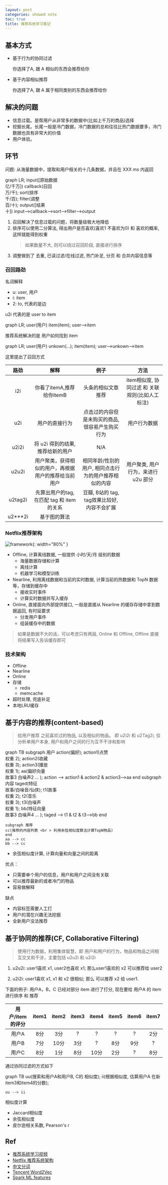 ```yaml
---
layout: post
categories: showed note
toc: true
title: 推荐系统学习笔记
---
```


## 基本方式

- 基于行为的协同过滤

    你选择了A, 跟 A 相似的东西会推荐给你

- 基于内容相似推荐

    你选择了A, 跟 A 属于相同类别的东西会推荐给你

## 解决的问题

- 信息过载。是帮用户从非常多的数据中(比如上千万的商品)选择
- 挖掘长尾。长尾一般是冷门数据，冷门数据的总和往往比热门数据要多，冷门数据也具有非常大的价值
- 用户体验。

## 环节
问题: 从海量数据中，提取和用户相关的十几条数据，并且在 XXX ms 内返回

<div class="mermaid" markdown="0">
graph LR;
  input([原始数据 <br /> 亿/千万])
  callback(召回 <br />万/千);
  sort(排序 <br />千/百);
  filter(调整 <br />百/十);
  output([结果 <br /> 十])
  input-->callback-->sort-->filter-->output
</div>


1. 召回解决了信息过载的问题，将数量级极大地降低
2. 排序可以使用二分算法, 得出用户是否喜欢(喜欢1 不喜欢为0) 和 喜欢的概率, 这样就能得到权重
    > 如果数量不大, 则可以绕过召回阶段, 直接进行排序
3. 调整做到了 去重, 已读过滤/在线过滤, 热门补足, 分页 和 合并内容信息等

### 召回路劲
名词解释

- u: user, 用户
- i: item
- 2: to, 代表的是边

u2i 代表的是 user to item

<div class="mermaid" markdown="0">
graph LR;
  user(用户)
  item(item);
  user-->item
</div>

推荐系统解决的是 用户如何找到 item

<div class="mermaid" markdown="0">
graph LR;
  user(用户)
  unkown(...);
  item(item);
  user-->unkown-->item
</div>

这里提出了召回方式

| 路劲 | 解释 | 例子 | 方法 |
| :-------------: | :-------------: | :-------------: | :-------------: |
| i2i | 你看了itemA,推荐给你itemB | 头条的相似文章推荐 | item相似度, 协同过滤 和 关联规则(比如人工标注) |
| u2i | 用户的直接行为 | 点击过的内容但是未购买的商品, 很容易产生购买行为 | 用户行为数据 |
| u2i2i | 将 u2i 得到的结果, 推荐给新的用户 | N/A |
| u2u2i | 用户聚类，获得相似的用户，再根据用户的推荐给当前用户 | 相同年龄/性别的用户, 相同点击行为的用户推荐相似的内容 | 用户聚类, 用户行为，来进行 u2u 部分|
| u2tag2i | 先算出用户的tag, 在匹配 tag 和 item 的关系 | 豆瓣, B站的 tag, tag效果比较好, 内容不会扩展 |  |
| u2***2i | 基于图的算法 |

### Netflix推荐架构
![framework](assets/images/netflix_framework.png){: width="80%"  }

- Offline, 计算离线数据, 一般提供 小时/天/月 级别的数据
  + 海量数据存储和计算
  + 离线计算
  + 机器学习和模型训练
- Nearline, 利用离线数据和当前的实时数据, 计算当前的热数据和 TopN 数据等，存储到缓存中
  + 接收实时事件
  + 计算实时数据并写入缓存
- Online, 直接面向外部提供接口, 一般是直接从 Nearline 的缓存存储中拿到数据返回, 有时延要求
  + 分发用户事件
  + 组装缓存中的数据

> 如果是数据不大的话，可以考虑只有两层, Online 和 Offline, Offline 直接将结果写入告诉缓存即可


### 技术架构
- Offline
- Nearline
- Online
- 存储
  + redis
  + memcache
- 超时处理, 兜底补足
- 本地LRU缓存

## 基于内容的推荐(content-based)
> 给用户推荐 之前喜欢过的物品, 以及相似的物品。 即 u2i2i 和 u2Tag2i, 仅分析单用户本身, 用户和用户之间的行为互不干涉和影响

<div class="mermaid" markdown="0">
graph TB
    subgraph 用户
    action(偏好);
    action1(点赞 <br >权重 2);
    action2(收藏 <br >权重 3);
    action3(播放 <br >权重 1);
    aa(偏好向量 <br >故事3 白噪声2 ... );
    action --> action1 & action2 & action3-->aa
    end
    subgraph 内容
    taged(特征 <br />故事/白噪音/仙侠);
    t1(故事 <br >权重 2);
    t2(音乐 <br >权重 3);
    t3(白噪声 <br >权重 1);
    bb(特征向量 <br />故事3 白噪声4 ... );
    taged --> t1 & t2 & t3-->bb
    end

    subgraph 推荐
    cc(推荐的内容列表 <br > 利用余弦相似度算法计算TopN物品)
    end
    aa --> cc
    bb --> cc
</div>

- 余弦相似度计算, 计算向量和向量之间的距离

优点：
  - 只需要单个用户的信息，用户和用户之间没有关联
  - 可以推荐最新的或者冷门的物品
  - 容易做解释

缺点
  - 内容标签需要人工打
  - 用户的潜在兴趣无法挖掘
  - 全新用户没法推荐

## 基于协同的推荐(CF, Collaborative Filtering)
> 使用行为数据，利用集体智慧，即 用户和用户的行为，物品和物品之间相互交叉和干涉，主要包括 u2u2i 和 u2i2i

1. u2u2i: user1喜欢 x1, user2也喜欢 x1; 那么user1喜欢的 x2 可以推荐给 user2

2. u2i2i: user1喜欢 x1, x1 和 x2 很相似; 那么 可以推荐 x2 给 user1.

下面的例子: 用户A，B，C 已经对部分 item 进行了打分, 现在要给 用户A 的 item 进行排序 和 推荐

  | 用户/item的评分 | item1 | item2 |item3 |item4 | item5 |item6 |item7 |
  | :-------------: | :-------------: | :-------------: |:-------------: |:-------------: |:-------------: |:-------------: |:-------------: |
  | 用户A | 8分 | 3分 | ? | ? | ? | ? | 2分 |
  | 用户B | 7分 | 10分 | 3分 | ? | 8分 | 9分 | ? |
  | 用户C | 8分 | 1分 | 8分 | 10分 | 2分 | ? | 8分 |

通过协同过滤的方式如下

<div class="mermaid" markdown="0">
graph TB
    uu(搜索和用户A和用户B, C的 相似度);
    ii(根据相似度, 估算用户A 在新item3和item4的分数);

    uu --> ii
</div>

相似度计算

- Jaccard相似度
- 余弦相似度
- 皮尔逊相关系数, Pearson's r

## Ref
- [推荐系统学习视频](https://www.bilibili.com/video/BV1Dz411B7wd)
- [Netflix 推荐系统架构](https://netflixtechblog.com/system-architectures-for-personalization-and-recommendation-e081aa94b5d8)
- [中文分词](https://github.com/fxsjy/jieba)
- [Tencent Word2Vec](https://ai.tencent.com/ailab/nlp/en/embedding.html)
- [Spark ML features](https://spark.apache.org/docs/2.2.3/ml-features.html)

